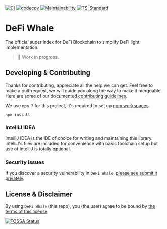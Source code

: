[![CI](https://github.com/DeFiCh/whale/actions/workflows/ci.yml/badge.svg)](https://github.com/DeFiCh/whale/actions/workflows/ci.yml)
[![codecov](https://codecov.io/gh/DeFiCh/whale/branch/main/graph/badge.svg?token=kBCC9qSRrA)](https://codecov.io/gh/DeFiCh/whale)
[![Maintainability](https://api.codeclimate.com/v1/badges/593ffda9c1d91261a37b/maintainability)](https://codeclimate.com/github/DeFiCh/whale/maintainability)
[![TS-Standard](https://badgen.net/badge/code%20style/ts-standard/blue?icon=typescript)](https://github.com/standard/ts-standard)

# DeFi Whale

The official super index for DeFi Blockchain to simplify DeFi light implementation.

> 🚧 Work in progress.

## Developing & Contributing

Thanks for contributing, appreciate all the help we can get. Feel free to make a pull-request, we will guide you along
the way to make it mergeable. Here are some of our documented [contributing guidelines](CONTRIBUTING.md).

We use `npm 7` for this project, it's required to set
up [npm workspaces](https://docs.npmjs.com/cli/v7/using-npm/workspaces).

```shell
npm install
```

### IntelliJ IDEA

IntelliJ IDEA is the IDE of choice for writing and maintaining this library. IntelliJ's files are included for
convenience with basic toolchain setup but use of IntelliJ is totally optional.

### Security issues

If you discover a security vulnerability in `DeFi Whale`,
[please see submit it privately](https://github.com/DeFiCh/.github/blob/main/SECURITY.md).

## License & Disclaimer

By using `DeFi Whale` (this repo), you (the user) agree to be bound by [the terms of this license](LICENSE).


[![FOSSA Status](https://app.fossa.com/api/projects/git%2Bgithub.com%2FDeFiCh%2Fwhale.svg?type=large)](https://app.fossa.com/projects/git%2Bgithub.com%2FDeFiCh%2Fwhale?ref=badge_large)
